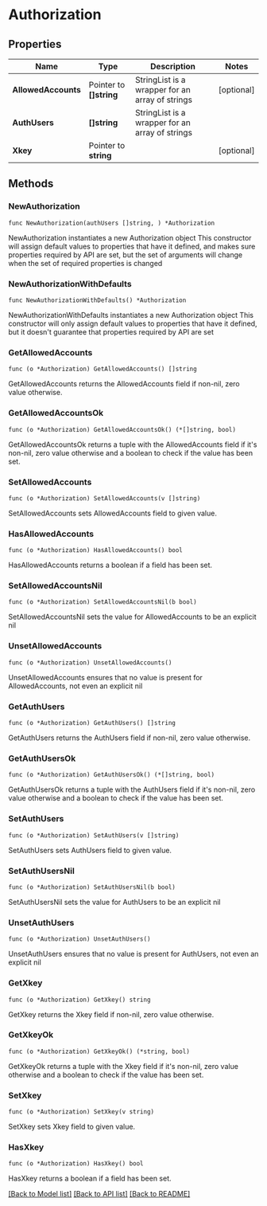 # Authorization

## Properties

Name | Type | Description | Notes
------------ | ------------- | ------------- | -------------
**AllowedAccounts** | Pointer to **[]string** | StringList is a wrapper for an array of strings | [optional] 
**AuthUsers** | **[]string** | StringList is a wrapper for an array of strings | 
**Xkey** | Pointer to **string** |  | [optional] 

## Methods

### NewAuthorization

`func NewAuthorization(authUsers []string, ) *Authorization`

NewAuthorization instantiates a new Authorization object
This constructor will assign default values to properties that have it defined,
and makes sure properties required by API are set, but the set of arguments
will change when the set of required properties is changed

### NewAuthorizationWithDefaults

`func NewAuthorizationWithDefaults() *Authorization`

NewAuthorizationWithDefaults instantiates a new Authorization object
This constructor will only assign default values to properties that have it defined,
but it doesn't guarantee that properties required by API are set

### GetAllowedAccounts

`func (o *Authorization) GetAllowedAccounts() []string`

GetAllowedAccounts returns the AllowedAccounts field if non-nil, zero value otherwise.

### GetAllowedAccountsOk

`func (o *Authorization) GetAllowedAccountsOk() (*[]string, bool)`

GetAllowedAccountsOk returns a tuple with the AllowedAccounts field if it's non-nil, zero value otherwise
and a boolean to check if the value has been set.

### SetAllowedAccounts

`func (o *Authorization) SetAllowedAccounts(v []string)`

SetAllowedAccounts sets AllowedAccounts field to given value.

### HasAllowedAccounts

`func (o *Authorization) HasAllowedAccounts() bool`

HasAllowedAccounts returns a boolean if a field has been set.

### SetAllowedAccountsNil

`func (o *Authorization) SetAllowedAccountsNil(b bool)`

 SetAllowedAccountsNil sets the value for AllowedAccounts to be an explicit nil

### UnsetAllowedAccounts
`func (o *Authorization) UnsetAllowedAccounts()`

UnsetAllowedAccounts ensures that no value is present for AllowedAccounts, not even an explicit nil
### GetAuthUsers

`func (o *Authorization) GetAuthUsers() []string`

GetAuthUsers returns the AuthUsers field if non-nil, zero value otherwise.

### GetAuthUsersOk

`func (o *Authorization) GetAuthUsersOk() (*[]string, bool)`

GetAuthUsersOk returns a tuple with the AuthUsers field if it's non-nil, zero value otherwise
and a boolean to check if the value has been set.

### SetAuthUsers

`func (o *Authorization) SetAuthUsers(v []string)`

SetAuthUsers sets AuthUsers field to given value.


### SetAuthUsersNil

`func (o *Authorization) SetAuthUsersNil(b bool)`

 SetAuthUsersNil sets the value for AuthUsers to be an explicit nil

### UnsetAuthUsers
`func (o *Authorization) UnsetAuthUsers()`

UnsetAuthUsers ensures that no value is present for AuthUsers, not even an explicit nil
### GetXkey

`func (o *Authorization) GetXkey() string`

GetXkey returns the Xkey field if non-nil, zero value otherwise.

### GetXkeyOk

`func (o *Authorization) GetXkeyOk() (*string, bool)`

GetXkeyOk returns a tuple with the Xkey field if it's non-nil, zero value otherwise
and a boolean to check if the value has been set.

### SetXkey

`func (o *Authorization) SetXkey(v string)`

SetXkey sets Xkey field to given value.

### HasXkey

`func (o *Authorization) HasXkey() bool`

HasXkey returns a boolean if a field has been set.


[[Back to Model list]](../README.md#documentation-for-models) [[Back to API list]](../README.md#documentation-for-api-endpoints) [[Back to README]](../README.md)


